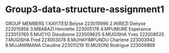 # Group3-data-structure-assignment1

GROUP MEMBERS
1.KAYITESI Belyse       223019996
2.IKIREZI Denyse        223015956
3.MBABAZI Henriette     223005178
4.MPUMURE Esperance     223013760
5.MUCYO Dieudonne       223009625
6.MUGISHA Yves          222008525
7.MUGISHA Fred          223003078
8.MUHAYIMPUNDU Charlene 223003942
9.MUJAWIMANA Claudine   223011219
10.MUSONI Rodrigue      223009869
